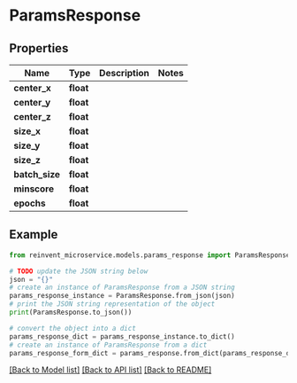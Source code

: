 # ParamsResponse


## Properties

Name | Type | Description | Notes
------------ | ------------- | ------------- | -------------
**center_x** | **float** |  | 
**center_y** | **float** |  | 
**center_z** | **float** |  | 
**size_x** | **float** |  | 
**size_y** | **float** |  | 
**size_z** | **float** |  | 
**batch_size** | **float** |  | 
**minscore** | **float** |  | 
**epochs** | **float** |  | 

## Example

```python
from reinvent_microservice.models.params_response import ParamsResponse

# TODO update the JSON string below
json = "{}"
# create an instance of ParamsResponse from a JSON string
params_response_instance = ParamsResponse.from_json(json)
# print the JSON string representation of the object
print(ParamsResponse.to_json())

# convert the object into a dict
params_response_dict = params_response_instance.to_dict()
# create an instance of ParamsResponse from a dict
params_response_form_dict = params_response.from_dict(params_response_dict)
```
[[Back to Model list]](../README.md#documentation-for-models) [[Back to API list]](../README.md#documentation-for-api-endpoints) [[Back to README]](../README.md)


